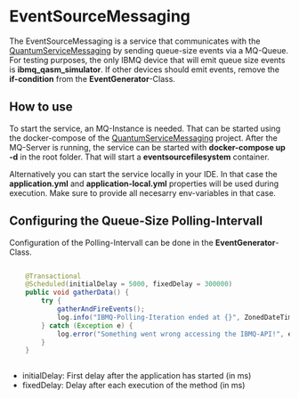 # EventSourceMessaging

The EventSourceMessaging is a service that communicates with the [QuantumServiceMessaging](https://github.com/LHommeDeBat/QuantumServiceMessaging) by sending queue-size events via a MQ-Queue. For testing purposes, the only IBMQ device that will emit queue size events is **ibmq_qasm_simulator**. If other devices should emit events, remove the **if-condition** from the **EventGenerator**-Class.

## How to use

To start the service, an MQ-Instance is needed. That can be started using the docker-compose of the [QuantumServiceMessaging](https://github.com/LHommeDeBat/QuantumServiceMessaging) project.
After the MQ-Server is running, the service can be started with **docker-compose up -d** in the root folder. That will start a **eventsourcefilesystem** container.

Alternatively you can start the service locally in your IDE. In that case the **application.yml** and **application-local.yml** properties will be used during execution. Make sure to provide all necesarry env-variables in that case.

## Configuring the Queue-Size Polling-Intervall

Configuration of the Polling-Intervall can be done in the **EventGenerator**-Class.

``` java

    @Transactional
    @Scheduled(initialDelay = 5000, fixedDelay = 300000)
    public void gatherData() {
        try {
            gatherAndFireEvents();
            log.info("IBMQ-Polling-Iteration ended at {}", ZonedDateTime.now());
        } catch (Exception e) {
            log.error("Something went wrong accessing the IBMQ-API!", e);
        }
    }
    
```

- initialDelay: First delay after the application has started (in ms)
- fixedDelay: Delay after each execution of the method (in ms)

